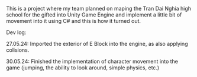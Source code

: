 This is a project where my team planned on maping the Tran Dai Nghia high school for the gifted into Unity Game Engine and implement a little bit of movement into it using C# and this is how it turned out.

Dev log:

27.05.24: Imported the exterior of E Block into the engine, as also applying colisions.

30.05.24: Finished the implementation of character movement into the game (jumping, the ability to look around, simple physics, etc.)
